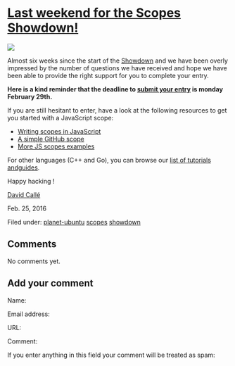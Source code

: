 





#  [Last weekend for the Scopes Showdown!](/en/blog/2016/02/25/last-week-end-scopes-showdown/)

[![](https://developer.ubuntu.com/static/devportal_uploaded/14310d36-254f-4adf-9dfc-6b1ee1a15d4a-cms_page_media/1061/Adhoc_Ubuntu-Scope-Showdown-Banner_WEB.png)](https://developer.ubuntu.com/showdown)

Almost six weeks since the start of the
[Showdown](https://developer.ubuntu.com/en/showdown/) and we have been overly
impressed by the number of questions we have received and hope we have been
able to provide the right support for you to complete your entry.

**Here is a kind reminder that the deadline to [submit your entry](https://docs.google.com/forms/d/1tf7sPJEpBLxQsmpfUWGpwl3izYyxU6oeluZlfGOO3Ng/viewform) is monday February 29th.**

If you are still hesitant to enter, have a look at the following resources to
get you started with a JavaScript scope:

  * [Writing scopes in JavaScript](https://developer.ubuntu.com/en/scopes/tutorials/developing-scopes-javascript/)
  * [A simple GitHub scope](http://bazaar.launchpad.net/~davidc3/+junk/github-js-scope/view/head:/src/githubscope.js)
  * [More JS scopes examples](http://bazaar.launchpad.net/~webapps/unity-js-scopes/trunk/files/head:/examples/)

For other languages (C++ and Go), you can browse our [list of tutorials andguides](https://developer.ubuntu.com/en/scopes/tutorials/).

Happy hacking !

[David Callé](/en/blog/authors/davidc3/)

Feb. 25, 2016

Filed under: [planet-ubuntu](/en/blog/tags/planet-ubuntu/)
[scopes](/en/blog/tags/scopes/) [showdown](/en/blog/tags/showdown/)





## Comments

No comments yet.

## Add your comment

Name:

Email address:

URL:

Comment:

If you enter anything in this field your comment will be treated as spam:





